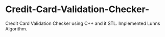 # Credit-Card-Validation-Checker-

Credit Card Validation Checker using C++ and it STL. Implemented Luhns Algorithm.
